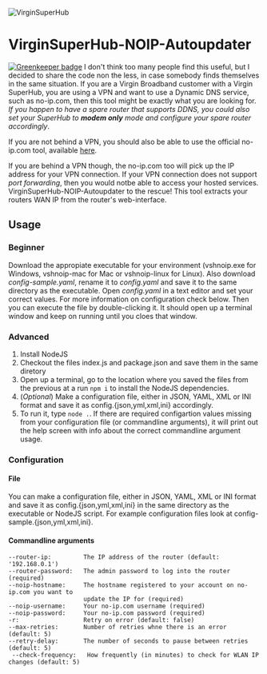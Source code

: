 ![VirginSuperHub](http://www.v2studios.com/img/projects/1370010668.jpg "VirginSuperHub")

# VirginSuperHub-NOIP-Autoupdater

[![Greenkeeper badge](https://badges.greenkeeper.io/redpandatronicsuk/VirginSuperHub-NOIP-Autoupdater.svg)](https://greenkeeper.io/)
I don't think too many people find this useful, but I decided to share the code non the less, in case somebody finds themselves in the same situation. If you are a Virgin Broadband customer with a Virgin SuperHub, you are using a VPN and want to use a Dynamic DNS service, such as no-ip.com, then this tool might be exactly what you are looking for. *If you happen to have a spare router that supports DDNS, you could also set your SuperHub to **modem only** mode and configure your spare router accordingly*.

If you are not behind a VPN, you should also be able to use the official no-ip.com tool, available [here](https://www.noip.com/download).

If you are behind a VPN though, the no-ip.com too will pick up the IP address for your VPN connection. If your VPN connection does not support *port forwarding*, then you would notbe able to access your hosted services. VirginSuperHub-NOIP-Autoupdater to the rescue! This tool extracts your routers WAN IP from the router's web-interface.

## Usage
### Beginner
Download the appropiate executable for your environment (vshnoip.exe for Windows, vshnoip-mac for Mac or vshnoip-linux for Linux). Also download *config-sample.yaml*, rename it to *config.yaml* and save it to the same directory as the executable. Open *config.yaml* in a text editor and set your correct values. For more information on configuration check below. Then you can execute the file by double-clicking it. It should open up a terminal window and keep on running until you cloes that window.

### Advanced
1. Install NodeJS
2. Checkout the files index.js and package.json and save them in the same diretory
3. Open up a terminal, go to the location where you saved the files from the previous at a run `npm i` to install the NodeJS dependencies.
4. (*Optional*) Make a configuration file, either in JSON, YAML, XML or INI format and save it as config.{json,yml,xml,ini} accordingly.
5. To run it, type `node .`. If there are required configartion values missing from your configuration file (or commandline arguments), it will print out the help screen with info about the correct commandline argument usage.

### Configuration
#### File
You can make a configuration file, either in JSON, YAML, XML or INI format and save it as config.{json,yml,xml,ini} in the same directory as the executable or NodeJS script. For example configuration files look at config-sample.{json,yml,xml,ini}.
#### Commandline arguments
```
--router-ip:         The IP address of the router (default: '192.168.0.1')
--router-password:   The admin password to log into the router (required)
--noip-hostname:     The hostname registered to your account on no-ip.com you want to
                     update the IP for (required)
--noip-username:     Your no-ip.com username (required)
--noip-password:     Your no-ip.com password (required)
-r:                  Retry on error (default: false)
--max-retries:       Number of retries whne there is an error (default: 5)
--retry-delay:       The number of seconds to pause between retries (default: 5)
 --check-frequency:   How frequently (in minutes) to check for WLAN IP changes (default: 5)
```
